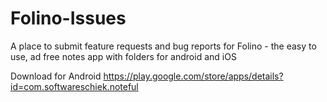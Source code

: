 # Folino-Issues
A place to submit feature requests and bug reports for Folino - the easy to use, ad free notes app with folders for android and iOS

Download for Android
https://play.google.com/store/apps/details?id=com.softwareschiek.noteful
